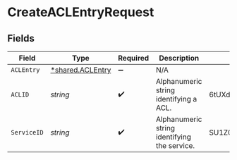 # CreateACLEntryRequest


## Fields

| Field                                               | Type                                                | Required                                            | Description                                         | Example                                             |
| --------------------------------------------------- | --------------------------------------------------- | --------------------------------------------------- | --------------------------------------------------- | --------------------------------------------------- |
| `ACLEntry`                                          | [*shared.ACLEntry](../../models/shared/aclentry.md) | :heavy_minus_sign:                                  | N/A                                                 |                                                     |
| `ACLID`                                             | *string*                                            | :heavy_check_mark:                                  | Alphanumeric string identifying a ACL.              | 6tUXdegLTf5BCig0zGFrU3                              |
| `ServiceID`                                         | *string*                                            | :heavy_check_mark:                                  | Alphanumeric string identifying the service.        | SU1Z0isxPaozGVKXdv0eY                               |